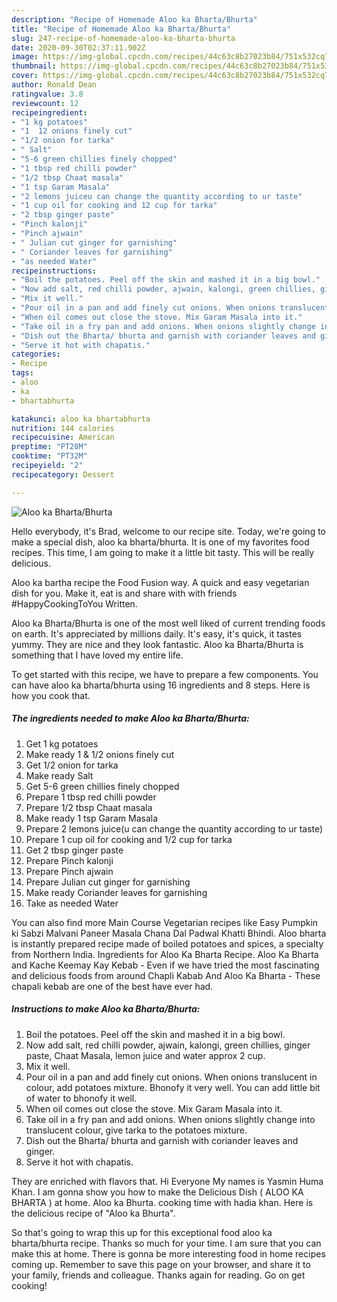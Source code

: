 ```yaml
---
description: "Recipe of Homemade Aloo ka Bharta/Bhurta"
title: "Recipe of Homemade Aloo ka Bharta/Bhurta"
slug: 247-recipe-of-homemade-aloo-ka-bharta-bhurta
date: 2020-09-30T02:37:11.902Z
image: https://img-global.cpcdn.com/recipes/44c63c8b27023b84/751x532cq70/aloo-ka-bhartabhurta-recipe-main-photo.jpg
thumbnail: https://img-global.cpcdn.com/recipes/44c63c8b27023b84/751x532cq70/aloo-ka-bhartabhurta-recipe-main-photo.jpg
cover: https://img-global.cpcdn.com/recipes/44c63c8b27023b84/751x532cq70/aloo-ka-bhartabhurta-recipe-main-photo.jpg
author: Ronald Dean
ratingvalue: 3.8
reviewcount: 12
recipeingredient:
- "1 kg potatoes"
- "1  12 onions finely cut"
- "1/2 onion for tarka"
- " Salt"
- "5-6 green chillies finely chopped"
- "1 tbsp red chilli powder"
- "1/2 tbsp Chaat masala"
- "1 tsp Garam Masala"
- "2 lemons juiceu can change the quantity according to ur taste"
- "1 cup oil for cooking and 12 cup for tarka"
- "2 tbsp ginger paste"
- "Pinch kalonji"
- "Pinch ajwain"
- " Julian cut ginger for garnishing"
- " Coriander leaves for garnishing"
- "as needed Water"
recipeinstructions:
- "Boil the potatoes. Peel off the skin and mashed it in a big bowl."
- "Now add salt, red chilli powder, ajwain, kalongi, green chillies, ginger paste, Chaat Masala, lemon juice and water approx 2 cup."
- "Mix it well."
- "Pour oil in a pan and add finely cut onions. When onions translucent in colour, add potatoes mixture. Bhonofy it very well. You can add little bit of water to bhonofy it well."
- "When oil comes out close the stove. Mix Garam Masala into it."
- "Take oil in a fry pan and add onions. When onions slightly change into translucent colour, give tarka to the potatoes mixture."
- "Dish out the Bharta/ bhurta and garnish with coriander leaves and ginger."
- "Serve it hot with chapatis."
categories:
- Recipe
tags:
- aloo
- ka
- bhartabhurta

katakunci: aloo ka bhartabhurta 
nutrition: 144 calories
recipecuisine: American
preptime: "PT28M"
cooktime: "PT32M"
recipeyield: "2"
recipecategory: Dessert

---
```



![Aloo ka Bharta/Bhurta](https://img-global.cpcdn.com/recipes/44c63c8b27023b84/751x532cq70/aloo-ka-bhartabhurta-recipe-main-photo.jpg)

Hello everybody, it's Brad, welcome to our recipe site. Today, we're going to make a special dish, aloo ka bharta/bhurta. It is one of my favorites food recipes. This time, I am going to make it a little bit tasty. This will be really delicious.

Aloo ka bartha recipe the Food Fusion way. A quick and easy vegetarian dish for you. Make it, eat is and share with with friends #HappyCookingToYou Written.

Aloo ka Bharta/Bhurta is one of the most well liked of current trending foods on earth. It's appreciated by millions daily. It's easy, it's quick, it tastes yummy. They are nice and they look fantastic. Aloo ka Bharta/Bhurta is something that I have loved my entire life.


To get started with this recipe, we have to prepare a few components. You can have aloo ka bharta/bhurta using 16 ingredients and 8 steps. Here is how you cook that.

<!--inarticleads1-->

##### The ingredients needed to make Aloo ka Bharta/Bhurta:

1. Get 1 kg potatoes
1. Make ready 1 &amp; 1/2 onions finely cut
1. Get 1/2 onion for tarka
1. Make ready  Salt
1. Get 5-6 green chillies finely chopped
1. Prepare 1 tbsp red chilli powder
1. Prepare 1/2 tbsp Chaat masala
1. Make ready 1 tsp Garam Masala
1. Prepare 2 lemons juice(u can change the quantity according to ur taste)
1. Prepare 1 cup oil for cooking and 1/2 cup for tarka
1. Get 2 tbsp ginger paste
1. Prepare Pinch kalonji
1. Prepare Pinch ajwain
1. Prepare  Julian cut ginger for garnishing
1. Make ready  Coriander leaves for garnishing
1. Take as needed Water


You can also find more Main Course Vegetarian recipes like Easy Pumpkin ki Sabzi Malvani Paneer Masala Chana Dal Padwal Khatti Bhindi. Aloo bharta is instantly prepared recipe made of boiled potatoes and spices, a specialty from Northern India. Ingredients for Aloo Ka Bharta Recipe. Aloo Ka Bharta and Kache Keemay Kay Kebab - Even if we have tried the most fascinating and delicious foods from around Chapli Kabab And Aloo Ka Bharta - These chapali kebab are one of the best have ever had. 

<!--inarticleads2-->

##### Instructions to make Aloo ka Bharta/Bhurta:

1. Boil the potatoes. Peel off the skin and mashed it in a big bowl.
1. Now add salt, red chilli powder, ajwain, kalongi, green chillies, ginger paste, Chaat Masala, lemon juice and water approx 2 cup.
1. Mix it well.
1. Pour oil in a pan and add finely cut onions. When onions translucent in colour, add potatoes mixture. Bhonofy it very well. You can add little bit of water to bhonofy it well.
1. When oil comes out close the stove. Mix Garam Masala into it.
1. Take oil in a fry pan and add onions. When onions slightly change into translucent colour, give tarka to the potatoes mixture.
1. Dish out the Bharta/ bhurta and garnish with coriander leaves and ginger.
1. Serve it hot with chapatis.


They are enriched with flavors that. Hi Everyone My names is Yasmin Huma Khan. I am gonna show you how to make the Delicious Dish ( ALOO KA BHARTA ) at home. Aloo ka Bhurta. cooking time with hadia khan. Here is the delicious recipe of &#34;Aloo ka Bhurta&#34;. 

So that's going to wrap this up for this exceptional food aloo ka bharta/bhurta recipe. Thanks so much for your time. I am sure that you can make this at home. There is gonna be more interesting food in home recipes coming up. Remember to save this page on your browser, and share it to your family, friends and colleague. Thanks again for reading. Go on get cooking!

